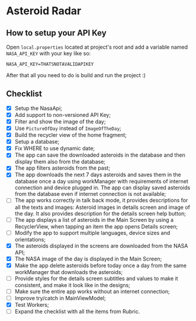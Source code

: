 # Asteroid Radar

## How to setup your API Key
Open `local.properties` located at project's root and add a variable named `NASA_API_KEY` with your key like so:

`NASA_API_KEY=THATSNOTAVALIDAPIKEY`

After that all you need to do is build and run the project :)

## Checklist

- [x] Setup the NasaApi;
- [x] Add support to non-versioned API Key;
- [x] Filter and show the image of the day;
- [x] Use `PictureOfDay` instead of `ImageOfTheDay`;
- [x] Build the recycler view of the home fragment;
- [x] Setup a database;
- [x] Fix WHERE to use dynamic date;
- [x] The app can save the downloaded asteroids in the database and then display them also from the database;
- [x] The app filters asteroids from the past;
- [x] The app downloads the next 7 days asteroids and saves them in the database once a day using workManager with requirements of internet connection and device plugged in. The app can display saved asteroids from the database even if internet connection is not available;
- [ ] The app works correctly in talk back mode, it provides descriptions for all the texts and images: Asteroid images in details screen and image of the day. It also provides description for the details screen help button;
- [ ] The app displays a list of asteroids in the Main Screen by using a RecyclerView, when tapping an item the app opens Details screen;
- [ ] Modify the app to support multiple languages, device sizes and orientations;
- [x] The asteroids displayed in the screens are downloaded from the NASA API;
- [x] The NASA image of the day is displayed in the Main Screen;
- [x] Make the app delete asteroids before today once a day from the same workManager that downloads the asteroids;
- [ ] Provide styles for the details screen subtitles and values to make it consistent, and make it look like in the designs;
- [ ] Make sure the entire app works without an internet connection;
- [ ] Improve try/catch in MainViewModel;
- [x] Test Workers;
- [ ] Expand the checklist with all the items from Rubric.